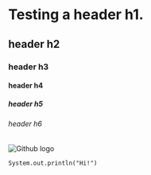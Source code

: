 # Testing a header h1.
## header h2
### header h3
#### header h4
##### header h5
###### header h6
![Github logo](https://github.com/user-attachments/assets/76eae589-c1bf-4ea1-a629-21924882a43c)
```
System.out.println("Hi!")
```
